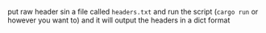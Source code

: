 put raw header sin a file called `headers.txt` and run the script (`cargo run` or however you want to) and it will output the headers in a dict format
